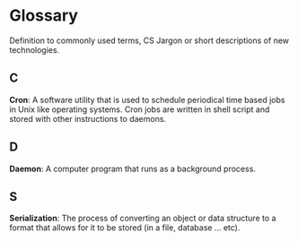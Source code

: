# Glossary
Definition to commonly used terms, CS Jargon or short descriptions of new technologies.

## C

**Cron**: A software utility that is used to schedule periodical time based jobs in Unix like operating systems. Cron jobs are written in shell script and stored with other instructions to daemons.

## D

**Daemon**: A computer program that runs as a background process.

## S

**Serialization**: The process of converting an object or data structure to a format that allows for it to be stored (in a file, database ... etc).
